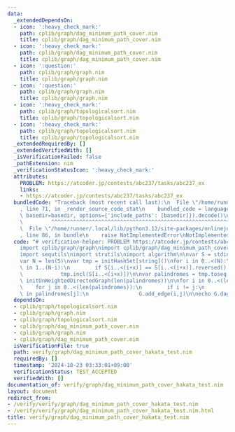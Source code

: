 ```yaml
---
data:
  _extendedDependsOn:
  - icon: ':heavy_check_mark:'
    path: cplib/graph/dag_minimum_path_cover.nim
    title: cplib/graph/dag_minimum_path_cover.nim
  - icon: ':heavy_check_mark:'
    path: cplib/graph/dag_minimum_path_cover.nim
    title: cplib/graph/dag_minimum_path_cover.nim
  - icon: ':question:'
    path: cplib/graph/graph.nim
    title: cplib/graph/graph.nim
  - icon: ':question:'
    path: cplib/graph/graph.nim
    title: cplib/graph/graph.nim
  - icon: ':heavy_check_mark:'
    path: cplib/graph/topologicalsort.nim
    title: cplib/graph/topologicalsort.nim
  - icon: ':heavy_check_mark:'
    path: cplib/graph/topologicalsort.nim
    title: cplib/graph/topologicalsort.nim
  _extendedRequiredBy: []
  _extendedVerifiedWith: []
  _isVerificationFailed: false
  _pathExtension: nim
  _verificationStatusIcon: ':heavy_check_mark:'
  attributes:
    PROBLEM: https://atcoder.jp/contests/abc237/tasks/abc237_ex
    links:
    - https://atcoder.jp/contests/abc237/tasks/abc237_ex
  bundledCode: "Traceback (most recent call last):\n  File \"/home/runner/.local/lib/python3.12/site-packages/onlinejudge_verify/documentation/build.py\"\
    , line 71, in _render_source_code_stat\n    bundled_code = language.bundle(stat.path,\
    \ basedir=basedir, options={'include_paths': [basedir]}).decode()\n          \
    \         ^^^^^^^^^^^^^^^^^^^^^^^^^^^^^^^^^^^^^^^^^^^^^^^^^^^^^^^^^^^^^^^^^^^^^^^^^^^^^^^^^\n\
    \  File \"/home/runner/.local/lib/python3.12/site-packages/onlinejudge_verify/languages/nim.py\"\
    , line 86, in bundle\n    raise NotImplementedError\nNotImplementedError\n"
  code: "# verification-helper: PROBLEM https://atcoder.jp/contests/abc237/tasks/abc237_ex\n\
    import cplib/graph/graph\nimport cplib/graph/dag_minimum_path_cover\nimport sets\n\
    import sequtils\nimport strutils\nimport algorithm\n\nvar S = stdin.readLine()\n\
    var N = len(S)\nvar tmp = initHashSet[string]()\nfor i in 0..<(N):\n    for x\
    \ in 1..(N-i):\n        if S[i..<(i+x)] == S[i..<(i+x)].reversed().join(\"\"):\n\
    \            tmp.incl(S[i..<(i+x)])\n\nvar palindromes = tmp.toseq()\nvar G =\
    \ initUnWeightedDirectedGraph(len(palindromes))\n\nfor i in 0..<(len(palindromes)):\n\
    \    for j in 0..<(len(palindromes)):\n        if i != j:\n            if palindromes[i]\
    \ in palindromes[j]:\n                G.add_edge(i,j)\n\necho G.dag_minimum_path_cover()"
  dependsOn:
  - cplib/graph/topologicalsort.nim
  - cplib/graph/graph.nim
  - cplib/graph/topologicalsort.nim
  - cplib/graph/dag_minimum_path_cover.nim
  - cplib/graph/graph.nim
  - cplib/graph/dag_minimum_path_cover.nim
  isVerificationFile: true
  path: verify/graph/dag_minimum_path_cover_hakata_test.nim
  requiredBy: []
  timestamp: '2024-10-23 03:33:01+09:00'
  verificationStatus: TEST_ACCEPTED
  verifiedWith: []
documentation_of: verify/graph/dag_minimum_path_cover_hakata_test.nim
layout: document
redirect_from:
- /verify/verify/graph/dag_minimum_path_cover_hakata_test.nim
- /verify/verify/graph/dag_minimum_path_cover_hakata_test.nim.html
title: verify/graph/dag_minimum_path_cover_hakata_test.nim
---
```

